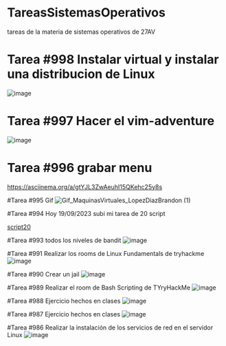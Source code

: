 # TareasSistemasOperativos
tareas de la materia de sistemas operativos de 27AV

# Tarea #998 Instalar virtual y instalar una distribucion de Linux
![image](https://github.com/BrandonLopezDiaz/TareasSistemasOperativos/assets/116574142/a449135a-fb58-4e23-b566-53172b64dafc)

# Tarea #997 Hacer el vim-adventure
![image](https://github.com/BrandonLopezDiaz/TareasSistemasOperativos/assets/116574142/83e1111a-9c6a-4f92-9967-1ab9f5853a28)

# Tarea #996 grabar menu
https://asciinema.org/a/gtYJL3ZwAeuhI15QKehc25y8s

#Tarea #995 Gif
![Gif_MaquinasVirtuales_LopezDiazBrandon (1)](https://github.com/BrandonLopezDiaz/TareasSistemasOperativos/assets/116574142/b06637b4-8adf-4e16-8d4c-f49d84014137)

#Tarea #994 Hoy 19/09/2023 subi mi tarea de 20 script

[script20](https://github.com/BrandonLopezDiaz/TareasSistemasOperativos/tree/main/script20)

#Tarea #993 todos los niveles de bandit
![image](https://github.com/BrandonLopezDiaz/TareasSistemasOperativos/assets/116574142/7f4c7605-210a-4083-8ae1-8ba261c544e3)

#Tarea #991 Realizar los rooms de Linux Fundamentals de tryhackme
![image](https://github.com/BrandonLopezDiaz/TareasSistemasOperativos/assets/116574142/0f61d740-a94c-4348-b6b1-e17e7c690e99)

#Tarea #990 Crear un jail
![image](https://github.com/BrandonLopezDiaz/TareasSistemasOperativos/assets/116574142/b9dd1469-11e0-40c8-bd4e-c7646ffbc12a)

#Tarea #989 Realizar el room de Bash Scripting de TYryHackMe
![image](https://github.com/BrandonLopezDiaz/TareasSistemasOperativos/assets/116574142/2739305e-095e-413f-9154-5cd1eb91a812)

#Tarea #988 Ejercicio hechos en clases 
![image](https://github.com/BrandonLopezDiaz/TareasSistemasOperativos/assets/116574142/e99b0240-6026-4087-bf69-2caa7c03c3a5)

#Tarea #987 Ejercicio hechos en clases
![image](https://github.com/BrandonLopezDiaz/TareasSistemasOperativos/assets/116574142/eed9c41b-1ab1-42a9-8f65-869201edd5ea)

#Tarea #986 Realizar la instalación de los servicios de red en el servidor Linux
![image](https://github.com/BrandonLopezDiaz/TareasSistemasOperativos/assets/116574142/84c3da8e-36a9-47a5-ab89-45d1d652a5d2)



